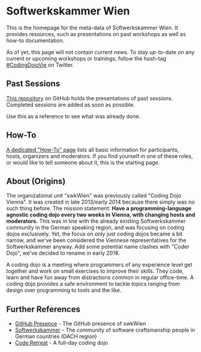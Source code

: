 # Softwerkskammer Wien

This is the homepage for the meta-data of Softwerkskammer Wien. It provides resources, such as presentations on past workshops as well as how-to documentation.

As of yet, this page will not contain current news. To stay up-to-date on any current or upcoming workshops or trainings, follow the hash-tag [#CodingDojoVie](http://twitter.com/#CodingDojoVie) on Twitter.

## Past Sessions
[This repository](https://github.com/swkWien/sessions) on GitHub holds the presentations of past sessions. Completed sessions are added as soon as possible.

Use this as a reference to see what was already done.

## How-To
[A dedicated "How-To" page](http://swkWien.github.io/how-to/) lists all basic information for participants, hosts, organizers and moderators. If you find yourself in one of these roles, or would like to tell someone about it, this is the starting page.

## About (Origins)
The organizational unit "swkWien" was previously called "Coding Dojo Vienna". It was created in late 2013/early 2014 because there simply was no such thing before. The mission statement: **Have a programming-language agnostic coding dojo every two weeks in Vienna, with changing hosts and moderators.** This was in line with the already existing Softwerkskammer community in the German speaking region, and was focusing on coding dojos exclusively. Yet, the focus on only just coding dojos became a bit narrow, and we've been considered the Viennese representatives for the Softwerkskammer anyway. Add some potential name clashes with "Coder Dojo", we've decided to rename in early 2018.

A coding dojo is a meeting where programmers of any experience level get together and work on small exercises to improve their skills. They code, learn and have fun away from distractions common in regular office-time. A coding dojo provides a safe environment to tackle topics ranging from design over programming to tools and the like.

## Further References
* [GitHub Presence](https://github.com/swkWien) - The GitHub presence of swkWien
* [Softwerkskammer](https://www.softwerkskammer.org/) - The community of software craftsmanship people in German countries (DACH region)
* [Code Retreat](http://coderetreat.org/) - A full-day coding dojo
